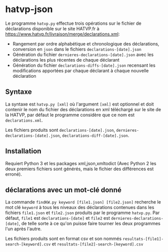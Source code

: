 # hatvp-json
Le programme `hatvp.py` effectue trois opérations sur le fichier de déclarations disponible sur le site HATVP.fr à https://www.hatvp.fr/livraison/merge/declarations.xml:
 - Rangement par ordre alphabétique et chronologique des déclarations, conversion en `json` dans le fichiers `declarations-[date].json`
 - Génération du fichier `dernieres-declarations-[date].json` avec les déclarations les plus récentes de chaque déclarant
 - Génération du fichier `declarations-diffs-[date].json` recensant les modifications apportées par chaque déclarant à chaque nouvelle déclaration

## Syntaxe

La syntaxe est `hatvp.py [xml]` où l'argument `[xml]` est optionnel et doit contenir le nom du fichier des déclarations en xml téléchargé sur le site de la HATVP, par défaut le programme considère que ce nom est `declarations.xml`.

Les fichiers produits sont `declarations-[date].json`, `dernieres-declarations-[date].json`, `declarations-diff-[date].json`.

## Installation

Requiert Python 3 et les packages xml,json,xmltodict (Avec Python 2 les deux premiers fichiers sont générés, mais le fichier des différences est erroné).

## déclarations avec un mot-clé donné

La commande `findKW.py keyword [file1.json] [file2.json]` recherche le mot clé `keyword` à tous les niveaux des déclarations contenues dans les fichiers `file1.json` et `file2.json` produits par le programme `hatvp.py`. Par défaut, `file1` est `declarations-[date]` et `file2` est `dernieres-declarations-[date]`, de telle sorte à ce qu'on puisse faire tourner les deux programmes l'un après l'autre.

Les fichiers produits sont en format csv et son nommés `resultats-[file1]-search-[keyword].csv` et `resultats-[file2]-search-[keyword].csv`


